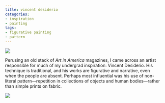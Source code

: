 ```yaml
---
title: vincent desiderio
categories:
- inspiration
- painting
tags:
- figurative painting
- pattern
---
```


![](/blog/old-uploads/2011/11/vincentDesiderio_01.png)

Perusing an old stack of _Art in America_ magazines, I came across an artist responsible for much of my undergrad inspiration: Vincent Desiderio. His technique is traditional, and his works are figurative and narrative, even when the people are absent. Perhaps most influential was his use of non-literal pattern—repetition in collections of objects and human bodies—rather than simple prints on fabric.

![](/blog/old-uploads/2011/11/vincentDesiderio_02.png)


